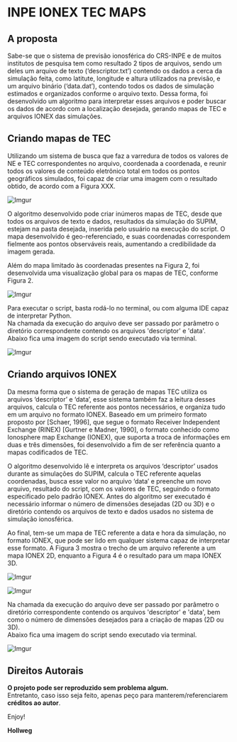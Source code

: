 
# INPE IONEX TEC MAPS

## A proposta

Sabe-se que o sistema de previsão ionosférica do CRS-INPE e de muitos institutos de pesquisa tem como resultado 2 tipos de arquivos, sendo um deles um arquivo de texto (‘descriptor.txt’) contendo os dados a cerca da simulação feita, como latitute, longitude e altura utilizados na previsão, e um arquivo binário (‘data.dat’), contendo todos os dados de simulação estimados e organizados conforme o arquivo texto. Dessa forma, foi desenvolvido um algoritmo para interpretar esses arquivos e poder buscar os dados de acordo com a localização desejada, gerando mapas de TEC e arquivos IONEX das simulações.

## Criando mapas de TEC

Utilizando um sistema de busca que faz a varredura de todos os valores de NE e TEC correspondentes no arquivo, coordenada a coordenada, e reunir todos os valores de conteúdo eletrônico total em todos os pontos geográficos simulados, foi capaz de criar uma imagem com o resultado obtido, de acordo com a Figura XXX.

![Imgur](http://i.imgur.com/0gluZxS.png)

O algoritmo desenvolvido pode criar inúmeros mapas de TEC, desde que todos os arquivos de texto e dados, resultados da simulação do SUPIM, estejam na pasta desejada, inserida pelo usuário na execução do script. O mapa desenvolvido é geo-referenciado, e suas coordenadas correspondem fielmente aos pontos observáveis reais, aumentando a credibilidade da imagem gerada. 

Além do mapa limitado às coordenadas presentes na Figura 2, foi desenvolvida uma visualização global para os mapas de TEC, conforme Figura 2.

![Imgur](http://i.imgur.com/mTxrARE.png)

Para executar o script, basta rodá-lo no terminal, ou com alguma IDE capaz de interpretar Python. </br>
Na chamada da execução do arquivo deve ser passado por parâmetro o diretório correspondente contendo os arquivos 'descriptor' e 'data'. </br>
Abaixo fica uma imagem do script sendo executado via terminal. 

![Imgur](http://i.imgur.com/XYrkZhe.png)

## Criando arquivos IONEX

Da mesma forma que o sistema de geração de mapas TEC utiliza os arquivos ‘descriptor’ e ‘data’, esse sistema também faz a leitura desses arquivos, calcula o TEC referente aos pontos necessários, e organiza tudo em um arquivo no formato IONEX.
Baseado em um primeiro formato proposto por [Schaer, 1996], que segue o formato Receiver Independent Exchange (RINEX) [Gurtner e Madner, 1990], o formato conhecido como Ionosphere map Exchange (IONEX), que suporta a troca de informações em duas e três dimensões, foi desenvolvido a fim de ser referência quanto a mapas codificados de TEC. 

O algoritmo desenvolvido lê e interpreta os arquivos ‘descriptor’ usados durante as simulações do SUPIM, calcula o TEC referente aquelas coordenadas, busca esse valor no arquivo ‘data’ e preenche um novo arquivo, resultado do script, com os valores de TEC, seguindo o formato especificado pelo padrão IONEX. Antes do algoritmo ser executado é necessário informar o número de dimensões desejadas (2D ou 3D) e o diretório contendo os arquivos de texto e dados usados no sistema de simulação ionosférica.

Ao final, tem-se um mapa de TEC referente a data e hora da simulação, no formato IONEX, que pode ser lido em qualquer sistema capaz de interpretar esse formato. A Figura 3 mostra o trecho de um arquivo referente a um mapa IONEX 2D, enquanto a Figura 4 é o resultado para um mapa IONEX 3D.

![Imgur](http://i.imgur.com/t85NLg6.png)

![Imgur](http://i.imgur.com/lrax5Ye.png)

Na chamada da execução do arquivo deve ser passado por parâmetro o diretório correspondente contendo os arquivos 'descriptor' e 'data', bem como o número de dimensões desejados para a criação de mapas (2D ou 3D). </br>
Abaixo fica uma imagem do script sendo executado via terminal. 

![Imgur](http://i.imgur.com/6HZ1dT1.png)

## Direitos Autorais

**O projeto pode ser reproduzido sem problema algum.** </br>
Entretanto, caso isso seja feito, apenas peço para manterem/referenciarem **créditos ao autor**.


Enjoy!

**Hollweg**

